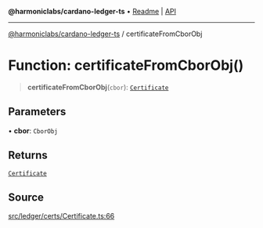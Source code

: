 **@harmoniclabs/cardano-ledger-ts** • [Readme](../README.md) \| [API](../globals.md)

***

[@harmoniclabs/cardano-ledger-ts](../README.md) / certificateFromCborObj

# Function: certificateFromCborObj()

> **certificateFromCborObj**(`cbor`): [`Certificate`](../type-aliases/Certificate.md)

## Parameters

• **cbor**: `CborObj`

## Returns

[`Certificate`](../type-aliases/Certificate.md)

## Source

[src/ledger/certs/Certificate.ts:66](https://github.com/HarmonicLabs/cardano-ledger-ts/blob/d1659b0/src/ledger/certs/Certificate.ts#L66)
